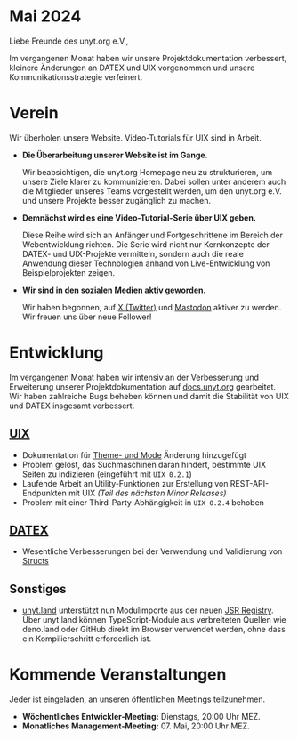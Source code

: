 # Mai 2024

Liebe Freunde des unyt.org e.V.,

Im vergangenen Monat haben wir unsere Projektdokumentation verbessert, kleinere Änderungen an DATEX und UIX vorgenommen und unsere Kommunikationsstrategie verfeinert.

# Verein
Wir überholen unsere Website. Video-Tutorials für UIX sind in Arbeit.

- **Die Überarbeitung unserer Website ist im Gange.**

  Wir beabsichtigen, die unyt.org Homepage neu zu strukturieren, um unsere Ziele klarer zu kommunizieren. Dabei sollen unter anderem auch die Mitglieder unseres Teams vorgestellt werden, um den unyt.org e.V. und unsere Projekte besser zugänglich zu machen.

- **Demnächst wird es eine Video-Tutorial-Serie über UIX geben.**

  Diese Reihe wird sich an Anfänger und Fortgeschrittene im Bereich der Webentwicklung richten. Die Serie wird nicht nur Kernkonzepte der DATEX- und UIX-Projekte vermitteln, sondern auch die reale Anwendung dieser Technologien anhand von Live-Entwicklung von Beispielprojekten zeigen.

- **Wir sind in den sozialen Medien aktiv geworden.**

  Wir haben begonnen, auf [X (Twitter)](https://twitter.com/unytorg) und [Mastodon](https://mastodon.social/@unyt) aktiver zu werden. Wir freuen uns über neue Follower!

# Entwicklung
Im vergangenen Monat haben wir intensiv an der Verbesserung und Erweiterung unserer Projektdokumentation auf [docs.unyt.org](https://docs.unyt.org) gearbeitet. Wir haben zahlreiche Bugs beheben können und damit die Stabilität von UIX und DATEX insgesamt verbessert.

## [UIX](https://github.com/unyt-org/uix/pulls?q=is:closed%20created:%3E=2024-04-01)
* Dokumentation für [Theme- und Mode](https://docs.unyt.org/manual/uix/style-and-themes#observing-theme-and-mode-changes) Änderung hinzugefügt
* Problem gelöst, das Suchmaschinen daran hindert, bestimmte UIX Seiten zu indizieren (eingeführt mit `UIX 0.2.1`)
* Laufende Arbeit an Utility-Funktionen zur Erstellung von REST-API-Endpunkten mit UIX *(Teil des nächsten Minor Releases)*
* Problem mit einer Third-Party-Abhängigkeit in `UIX 0.2.4` behoben

## [DATEX](https://github.com/unyt-org/datex-core-js-legacy/pulls?q=is:closed%20created:%3E=2024-04-01)
* Wesentliche Verbesserungen bei der Verwendung und Validierung von [Structs](https://docs.unyt.org/manual/datex/classes#datex-compatible-classes)

## Sonstiges
* [unyt.land](https://unyt.land) unterstützt nun Modulimporte aus der neuen [JSR Registry](https://jsr.io). Über unyt.land können TypeScript-Module aus verbreiteten Quellen wie deno.land oder GitHub direkt im Browser verwendet werden, ohne dass ein Kompilierschritt erforderlich ist.

# Kommende Veranstaltungen 

Jeder ist eingeladen, an unseren öffentlichen Meetings teilzunehmen.

* **Wöchentliches Entwickler-Meeting:** Dienstags, 20:00 Uhr MEZ.
* **Monatliches Management-Meeting:** 07. Mai, 20:00 Uhr MEZ.
